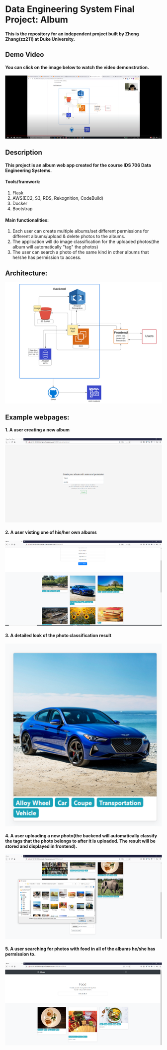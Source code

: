# Data Engineering System Final Project: Album
#### This is the repository for an independent project built by Zheng Zhang(zz211) at Duke University. 
## Demo Video
#### You can click on the image below to watch the video demonstration.
[![demo video](https://github.com/zzpsy/IDS_Final_Project_Public/blob/master/resource/youtube%20screenshot.png)](https://www.youtube.com/watch?v=3Xht7LwqyMQ "demo video")
## Description
#### This project is an album web app created for the course IDS 706 Data Engineering Systems.
#### Tools/framwork: 
1. Flask
2. AWS(EC2, S3, RDS, Rekognition, CodeBuild)
3. Docker
4. Bootstrap
#### Main functionalities: 
1. Each user can create multiple albums/set different permissions for different albums/upload & delete photos to the albums.
2. The application will do image classification for the uploaded photos(the album will automatically "tag" the photos)
3. The user can search a photo of the same kind in other albums that he/she has permission to access.
## Architecture:
![alt text](https://github.com/zzpsy/IDS_Final_Project_Public/blob/master/resource/architecture.png?raw=true)
## Example webpages:
#### 1. A user creating a new album
![alt text](https://github.com/zzpsy/IDS_Final_Project_Public/blob/master/resource/screenshot3.png?raw=true)
#### 2. A user visting one of his/her own albums
![alt text](https://github.com/zzpsy/IDS_Final_Project_Public/blob/master/resource/screenshot1.png?raw=true)
#### 3. A detailed look of the photo classification result
![alt text](https://github.com/zzpsy/IDS_Final_Project_Public/blob/master/resource/detailes_about_tag.png)
#### 4. A user uploading a new photo(the backend will automatically classify the tags that the photo belongs to after it is uploaded. The result will be stored and displayed in frontend).
![alt text](https://github.com/zzpsy/IDS_Final_Project_Public/blob/master/resource/screenshot4.png?raw=true)
#### 5. A user searching for photos with food in all of the albums he/she has permission to.
![alt text](https://github.com/zzpsy/IDS_Final_Project_Public/blob/master/resource/screenshot2.png?raw=true)
